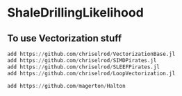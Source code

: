 # ShaleDrillingLikelihood


## To use Vectorization stuff

```julia
add https://github.com/chriselrod/VectorizationBase.jl
add https://github.com/chriselrod/SIMDPirates.jl
add https://github.com/chriselrod/SLEEFPirates.jl
add https://github.com/chriselrod/LoopVectorization.jl

add https://github.com/magerton/Halton
```
